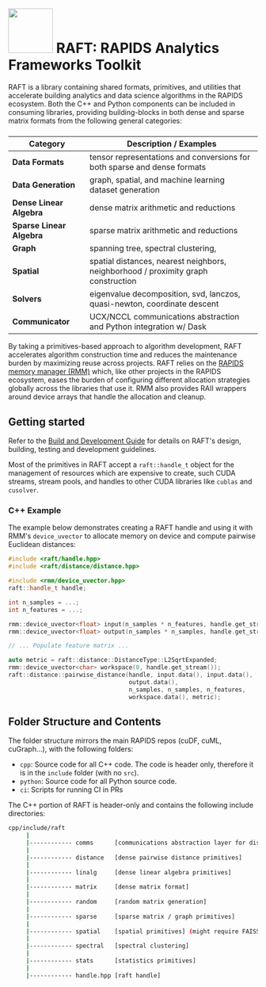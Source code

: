 # <div align="left"><img src="https://rapids.ai/assets/images/rapids_logo.png" width="90px"/>&nbsp;RAFT: RAPIDS Analytics Frameworks Toolkit</div>

RAFT is a library containing shared formats, primitives, and utilities that accelerate building analytics and data science algorithms in the RAPIDS ecosystem. Both the C++ and Python components can be included in consuming libraries, providing building-blocks in both dense and sparse matrix formats from the following general categories:
#####
| Category | Description / Examples |
| --- | --- |
| **Data Formats** | tensor representations and conversions for both sparse and dense formats |
| **Data Generation** | graph, spatial, and machine learning dataset generation |
| **Dense Linear Algebra** | dense matrix arithmetic and reductions |
| **Sparse Linear Algebra** | sparse matrix arithmetic and reductions |
| **Graph** | spanning tree, spectral clustering,  |
| **Spatial** | spatial distances, nearest neighbors, neighborhood / proximity graph construction |
| **Solvers** | eigenvalue decomposition, svd, lanczos, quasi-newton, coordinate descent |
| **Communicator** | UCX/NCCL communications abstraction and Python integration w/ Dask |

By taking a primitives-based approach to algorithm development, RAFT accelerates algorithm construction time and reduces
the maintenance burden by maximizing reuse across projects. RAFT relies on the [RAPIDS memory manager (RMM)](https://github.com/rapidsai/rmm) which, 
like other projects in the RAPIDS ecosystem, eases the burden of configuring different allocation strategies globally 
across the libraries that use it. RMM also provides RAII wrappers around device arrays that handle the allocation and cleanup.

## Getting started

Refer to the [Build and Development Guide](BUILD.md) for details on RAFT's design, building, testing and development guidelines.

Most of the primitives in RAFT accept a `raft::handle_t` object for the management of resources which are expensive to create, such CUDA streams, stream pools, and handles to other CUDA libraries like `cublas` and `cusolver`. 


### C++ Example

The example below demonstrates creating a RAFT handle and using it with RMM's `device_uvector` to allocate memory on device and compute
pairwise Euclidean distances:
```c++
#include <raft/handle.hpp>
#include <raft/distance/distance.hpp>

#include <rmm/device_uvector.hpp>
raft::handle_t handle;

int n_samples = ...;
int n_features = ...;

rmm::device_uvector<float> input(n_samples * n_features, handle.get_stream());
rmm::device_uvector<float> output(n_samples * n_samples, handle.get_stream());

// ... Populate feature matrix ...

auto metric = raft::distance::DistanceType::L2SqrtExpanded;
rmm::device_uvector<char> workspace(0, handle.get_stream());
raft::distance::pairwise_distance(handle, input.data(), input.data(),
                                  output.data(),
                                  n_samples, n_samples, n_features,
                                  workspace.data(), metric);
```




## Folder Structure and Contents

The folder structure mirrors the main RAPIDS repos (cuDF, cuML, cuGraph...), with the following folders:

- `cpp`: Source code for all C++ code. The code is header only, therefore it is in the `include` folder (with no `src`).
- `python`: Source code for all Python source code.
- `ci`: Scripts for running CI in PRs

The C++ portion of RAFT is header-only and contains the following include directories:
```bash
cpp/include/raft
     |
     |------------ comms      [communications abstraction layer for distributed primitives]
     |
     |------------ distance   [dense pairwise distance primitives]
     |
     |------------ linalg     [dense linear algebra primitives]
     |
     |------------ matrix     [dense matrix format]
     |
     |------------ random     [random matrix generation]
     |
     |------------ sparse     [sparse matrix / graph primitives]
     |
     |------------ spatial    [spatial primitives] (might require FAISS)
     |
     |------------ spectral   [spectral clustering]
     |
     |------------ stats      [statistics primitives]
     |
     |------------ handle.hpp [raft handle]
```


